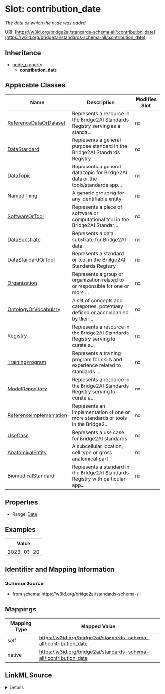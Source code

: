 

# Slot: contribution_date


_The date on which the node was added._





URI: [https://w3id.org/bridge2ai/standards-schema-all/:contribution_date](https://w3id.org/bridge2ai/standards-schema-all/:contribution_date)




## Inheritance

* [node_property](node_property.md)
    * **contribution_date**






## Applicable Classes

| Name | Description | Modifies Slot |
| --- | --- | --- |
| [ReferenceDataOrDataset](ReferenceDataOrDataset.md) | Represents a resource in the Bridge2AI Standards Registry serving as a standa... |  no  |
| [DataStandard](DataStandard.md) | Represents a general purpose standard in the Bridge2AI Standards Registry |  no  |
| [DataTopic](DataTopic.md) | Represents a general data topic for Bridge2AI data or the tools/standards app... |  no  |
| [NamedThing](NamedThing.md) | A generic grouping for any identifiable entity |  no  |
| [SoftwareOrTool](SoftwareOrTool.md) | Represents a piece of software or computational tool in the Bridge2AI Standar... |  no  |
| [DataSubstrate](DataSubstrate.md) | Represents a data substrate for Bridge2AI data |  no  |
| [DataStandardOrTool](DataStandardOrTool.md) | Represents a standard or tool in the Bridge2AI Standards Registry |  no  |
| [Organization](Organization.md) | Represents a group or organization related to or responsible for one or more ... |  no  |
| [OntologyOrVocabulary](OntologyOrVocabulary.md) | A set of concepts and categories, potentially defined or accompanied by their... |  no  |
| [Registry](Registry.md) | Represents a resource in the Bridge2AI Standards Registry serving to curate a... |  no  |
| [TrainingProgram](TrainingProgram.md) | Represents a training program for skills and experience related to standards ... |  no  |
| [ModelRepository](ModelRepository.md) | Represents a resource in the Bridge2AI Standards Registry serving to curate a... |  no  |
| [ReferenceImplementation](ReferenceImplementation.md) | Represents an implementation of one or more standards or tools in the Bridge2... |  no  |
| [UseCase](UseCase.md) | Represents a use case for Bridge2AI standards |  no  |
| [AnatomicalEntity](AnatomicalEntity.md) | A subcellular location, cell type or gross anatomical part |  no  |
| [BiomedicalStandard](BiomedicalStandard.md) | Represents a standard in the Bridge2AI Standards Registry with particular app... |  no  |







## Properties

* Range: [Date](Date.md)






## Examples

| Value |
| --- |
| 2023-03-20 |

## Identifier and Mapping Information







### Schema Source


* from schema: https://w3id.org/bridge2ai/standards-schema-all




## Mappings

| Mapping Type | Mapped Value |
| ---  | ---  |
| self | https://w3id.org/bridge2ai/standards-schema-all/:contribution_date |
| native | https://w3id.org/bridge2ai/standards-schema-all/:contribution_date |




## LinkML Source

<details>
```yaml
name: contribution_date
description: The date on which the node was added.
examples:
- value: '2023-03-20'
from_schema: https://w3id.org/bridge2ai/standards-schema-all
rank: 1000
is_a: node_property
domain: NamedThing
alias: contribution_date
domain_of:
- NamedThing
range: date

```
</details>